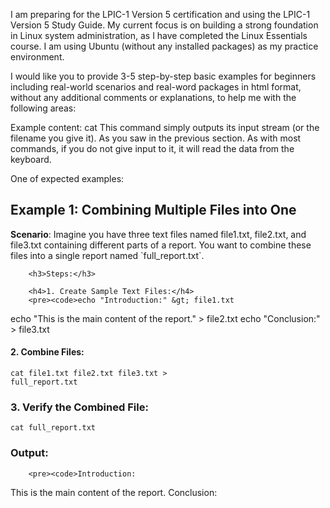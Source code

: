 I am preparing for the LPIC-1 Version 5 certification and using the LPIC-1 Version 5 Study Guide. My current focus is on building a strong foundation in Linux system administration, as I have completed the Linux Essentials course. I am using Ubuntu (without any installed packages) as my practice environment.

I would like you to provide 3-5 step-by-step basic examples for beginners including real-world scenarios and real-word packages in html format, without any additional comments or explanations, to help me with the following areas:

Example content:
cat
This command simply outputs its input stream (or the filename you give it). As you saw in the previous section. As with most commands, if you do not give input to it, it will read the data from the keyboard.

One of expected examples:
 <section>
        <h2>Example 1: Combining Multiple Files into One</h2>
        <p>
          <b>Scenario</b>: Imagine you have three text files named file1.txt, file2.txt, and file3.txt containing different parts of a report. You want to
          combine these files into a single report named `full_report.txt`.
        </p>

        <h3>Steps:</h3>

        <h4>1. Create Sample Text Files:</h4>
        <pre><code>echo "Introduction:" &gt; file1.txt
echo "This is the main content of the report." &gt; file2.txt
echo "Conclusion:" &gt; file3.txt</code></pre>
        <h4>2. Combine Files:</h4>
        <pre><code>cat file1.txt file2.txt file3.txt &gt; full_report.txt</code></pre>
        <h3>3. Verify the Combined File:</h3>
        <pre><code>cat full_report.txt</code></pre>
        <h3>Output:</h3>

        <pre><code>Introduction:
This is the main content of the report.
Conclusion:</code></pre>
      </section>
